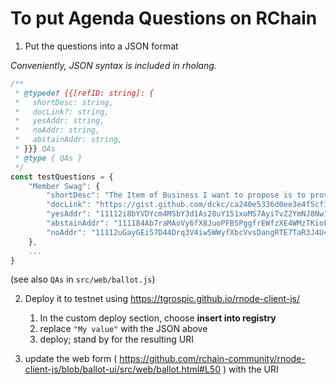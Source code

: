 # To put Agenda Questions on RChain

1. Put the questions into a JSON format

_Conveniently, JSON syntax is included in rholang._

```js
/**
 * @typedef {{[refID: string]: {
 *   shortDesc: string,
 *   docLink?: string,
 *   yesAddr: string,
 *   noAddr: string,
 *   abstainAddr: string,
 * }}} QAs
 * @type { QAs }
 */
const testQuestions = {
    "Member Swag": {
        "shortDesc": "The Item of Business I want to propose is to provide all new members with stickers and t-shirts with the RChain logo on it as part of their membership onboarding package.",
        "docLink": "https://gist.github.com/dckc/ca240e5336d0ee3e4f5cf31c4f629a30#member-swag",
        "yesAddr": "11112i8bYVDYcm4MSbY3d1As28uY151xoMS7AyiTvZ2YmNJ8Nw13v9",
        "abstainAddr": "111184Ab7raMAoVy6fX8JuoPFB5PggfrEWfzXE4WMzTKioFwmQMsa",
        "noAddr": "11112uGayGEi57D44Drq3V4iw5WWyfXbcVvsDangRTE7TaR3J4U4FD"
    },
    ...
}
```

(see also `QAs` in `src/web/ballot.js`)

2. Deploy it to testnet using https://tgrospic.github.io/rnode-client-js/

   1. In the custom deploy section, choose **insert into registry**
   2. replace `"My value"` with the JSON above
   3. deploy; stand by for the resulting URI

3. update the web form ( https://github.com/rchain-community/rnode-client-js/blob/ballot-ui/src/web/ballot.html#L50 ) with the URI
